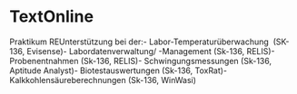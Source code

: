 # TextOnline
Praktikum REUnterstützung bei der:- Labor-Temperaturüberwachung  (SK-136, Evisense)- Labordatenverwaltung/ -Management (Sk-136, RELIS)- Probenentnahmen (Sk-136, RELIS)- Schwingungsmessungen (Sk-136, Aptitude Analyst)- Biotestauswertungen (Sk-136, ToxRat)- Kalkkohlensäureberechnungen (Sk-136, WinWasi)
